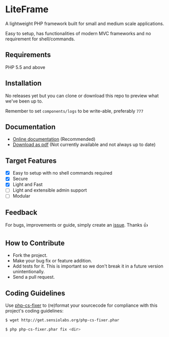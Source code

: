 # LiteFrame
A lightweight PHP framework built for small and medium scale applications.

Easy to setup, has functionalities of modern MVC frameworks and no requirement for shell/commands.

## Requirements
PHP 5.5 and above

## Installation
<!-- Download the latest release [here](#) or use the downloader file [here](#) --->

<!-- 
Composer
```bash
composer create-project avonnadozie/liteframe
```
 --->
No releases yet but you can clone or download this repo to preview what we've been up to.

Remember to set `components/logs` to be write-able, preferably `777`


## Documentation
* [Online documentation](https://avonnadozie.github.io/LiteFrame/) (Recommended)
* [Download as pdf](#) (Not currently available and not always up to date)

## Target Features
- [x] Easy to setup with no shell commands required
- [x] Secure
- [x] Light and Fast
- [ ] Light and extensible admin support
- [ ] Modular

## Feedback
For bugs, improvements or guide, simply create an [issue](https://github.com/AVONnadozie/LiteFrame/issues). Thanks 👍

## How to Contribute
* Fork the project.
* Make your bug fix or feature addition.
* Add tests for it. This is important so we don't break it in a future version unintentionally.
* Send a pull request.

## Coding Guidelines
Use [php-cs-fixer](https://github.com/FriendsOfPHP/PHP-CS-Fixer) to (re)format your sourcecode for compliance with this project's coding guidelines:

```bash
$ wget http://get.sensiolabs.org/php-cs-fixer.phar

$ php php-cs-fixer.phar fix <dir>
```
